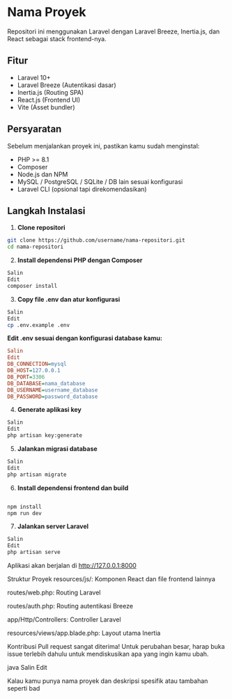 # Nama Proyek

Repositori ini menggunakan Laravel dengan Laravel Breeze, Inertia.js, dan React sebagai stack frontend-nya.

## Fitur

- Laravel 10+
- Laravel Breeze (Autentikasi dasar)
- Inertia.js (Routing SPA)
- React.js (Frontend UI)
- Vite (Asset bundler)

## Persyaratan

Sebelum menjalankan proyek ini, pastikan kamu sudah menginstal:

- PHP >= 8.1
- Composer
- Node.js dan NPM
- MySQL / PostgreSQL / SQLite / DB lain sesuai konfigurasi
- Laravel CLI (opsional tapi direkomendasikan)

## Langkah Instalasi

1. **Clone repositori**
```bash
git clone https://github.com/username/nama-repositori.git
cd nama-repositori
```
  
2. **Install dependensi PHP dengan Composer**

```bash
Salin
Edit
composer install
```

3. **Copy file .env dan atur konfigurasi**

```bash
Salin
Edit
cp .env.example .env
```

**Edit .env sesuai dengan konfigurasi database kamu:**

```ini
Salin
Edit
DB_CONNECTION=mysql
DB_HOST=127.0.0.1
DB_PORT=3306
DB_DATABASE=nama_database
DB_USERNAME=username_database
DB_PASSWORD=password_database
```

4. **Generate aplikasi key**

```bash
Salin
Edit
php artisan key:generate
```

5. **Jalankan migrasi database**

```bash
Salin
Edit
php artisan migrate
```

6. **Install dependensi frontend dan build**
```bash

npm install
npm run dev
```
7. **Jalankan server Laravel**

```bash
Salin
Edit
php artisan serve
```

Aplikasi akan berjalan di http://127.0.0.1:8000

Struktur Proyek
resources/js/: Komponen React dan file frontend lainnya

routes/web.php: Routing Laravel

routes/auth.php: Routing autentikasi Breeze

app/Http/Controllers: Controller Laravel

resources/views/app.blade.php: Layout utama Inertia

Kontribusi
Pull request sangat diterima! Untuk perubahan besar, harap buka issue terlebih dahulu untuk mendiskusikan apa yang ingin kamu ubah.

java
Salin
Edit

Kalau kamu punya nama proyek dan deskripsi spesifik atau tambahan seperti bad